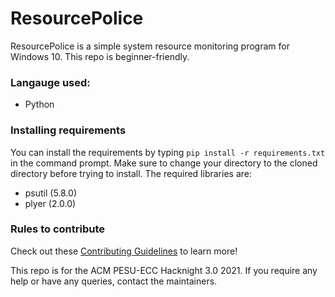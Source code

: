 # ResourcePolice

ResourcePolice is a simple system resource monitoring program for Windows 10. This repo is beginner-friendly.

### Langauge used:

- Python

### Installing requirements

You can install the requirements by typing `pip install -r requirements.txt` in the command prompt. Make sure to change your directory to the cloned directory before trying to install. The required libraries are:

- psutil (5.8.0)
- plyer (2.0.0)

### Rules to contribute
Check out these [Contributing Guidelines](https://github.com/acmpesuecc/ResourcePolice/blob/main/CONTRIBUTION.md) to learn more!

This repo is for the ACM PESU-ECC Hacknight 3.0 2021. If you require any help or have any queries, contact the maintainers.
